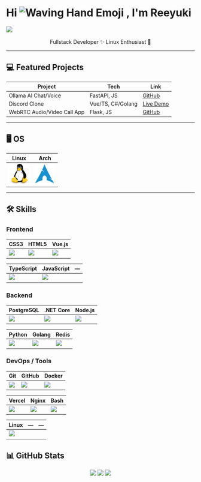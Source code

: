 
# Hi <img src="https://raw.githubusercontent.com/Tarikul-Islam-Anik/Animated-Fluent-Emojis/master/Emojis/Hand%20gestures/Waving%20Hand.png" alt="Waving Hand Emoji" width="30px"/> , I'm Reeyuki 

<div align="left">
  <img src="https://komarev.com/ghpvc/?username=Reeyuki&style=flat" />
</div>

<p align="center">
Fullstack Developer ✨ Linux Enthusiast 🐧 
<br>
</p>

---

## 💻 Featured Projects

| Project                     | Tech              | Link                                                   |
| ---------------------------- | ----------------- | ------------------------------------------------------ |
| Ollama AI Chat/Voice         | FastAPI, JS       | [GitHub](https://github.com/Reeyuki/PromptLama)        |
| Discord Clone                | Vue/TS, C#/Golang | [Live Demo](https://liventcord.github.io)              |
| WebRTC Audio/Video Call App  | Flask, JS         | [GitHub](https://github.com/Reeyuki/WebRtcFlask)       |

---

## 🖥️ OS

| Linux                                                                                                  | Arch                                                                                                           |
| ------------------------------------------------------------------------------------------------------ | -------------------------------------------------------------------------------------------------------------- |
| <img src="https://github.com/devicons/devicon/blob/master/icons/linux/linux-original.svg" width="55"/> | <img src="https://github.com/devicons/devicon/blob/master/icons/archlinux/archlinux-original.svg" width="55"/> |

---



## 🛠️ Skills

### Frontend
<div align="center">

| CSS3 | HTML5 | Vue.js |
| ---- | ----- | ------ |
| <img src="https://profilinator.rishav.dev/skills-assets/css3-original-wordmark.svg" width="48"/> | <img src="https://profilinator.rishav.dev/skills-assets/html5-original-wordmark.svg" width="48"/> | <img src="https://skillicons.dev/icons?i=vue" width="48"/> |

| TypeScript | JavaScript | — |
| ---------- | ---------- | - |
| <img src="https://techstack-generator.vercel.app/ts-icon.svg" width="48"/> | <img src="https://techstack-generator.vercel.app/js-icon.svg" width="48"/> |  |

</div>

### Backend
<div align="center">

| PostgreSQL | .NET Core | Node.js |
| ---------- | --------- | ------- |
| <img src="https://skillicons.dev/icons?i=postgres" width="48"/> | <img src="https://skillicons.dev/icons?i=dotnet" width="48"/> | <img src="https://skillicons.dev/icons?i=nodejs" width="48"/> |

| Python | Golang | Redis |
| ------ | ------ | ----- |
| <img src="https://techstack-generator.vercel.app/python-icon.svg" width="48"/> | <img src="https://skillicons.dev/icons?i=go" width="48"/> | <img src="https://skillicons.dev/icons?i=redis" width="48"/> |

</div>

### DevOps / Tools
<div align="center">

| Git | GitHub | Docker |
| --- | ------ | ------ |
| <img src="https://skillicons.dev/icons?i=git" width="48"/> | <img src="https://techstack-generator.vercel.app/github-icon.svg" width="48"/> | <img src="https://cdn.jsdelivr.net/gh/devicons/devicon/icons/docker/docker-original.svg" width="48"/> |

| Vercel | Nginx | Bash |
| ------ | ----- | ---- |
| <img src="https://skillicons.dev/icons?i=vercel" width="48"/> | <img src="https://skillicons.dev/icons?i=nginx" width="48"/> | <img src="https://skillicons.dev/icons?i=bash" width="48"/> |

| Linux | — | — |
| ----- | - | - |
| <img src="https://profilinator.rishav.dev/skills-assets/linux-original.svg" width="48"/> |  |  |

</div>






## 📊 GitHub Stats

<div align="center">
<img src="https://github-readme-streak-stats.herokuapp.com/?user=Reeyuki&theme=vision-friendly-dark&hide_border=false&border_radius=5&card_width=800&date_format=M%20j%5B%2C%20Y%5D"/>

<img height="180em" src="https://github-readme-stats.vercel.app/api?username=Reeyuki&show_icons=true&theme=vision-friendly-dark&include_all_commits=true&count_private=true"/> 
<img height="180em" src="https://github-readme-stats.vercel.app/api/top-langs/?username=Reeyuki&layout=compact&theme=vision-friendly-dark"/>
</div>

